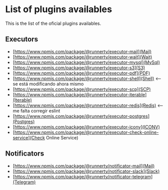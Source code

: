 # List of plugins availables

This is the list of the oficial plugins availables. 

## Executors

- [https://www.npmjs.com/package/@runnerty/executor-mail](Mail)
- [https://www.npmjs.com/package/@runnerty/executor-wait](Wait)
- [https://www.npmjs.com/package/@runnerty/executor-mysql](MySql)
- [https://www.npmjs.com/package/@runnerty/executor-s3](S3)
- [https://www.npmjs.com/package/@runnerty/executor-pdf](PDF)
- [https://www.npmjs.com/package/@runnerty/executor-shell](Shell) <-- se está modificando ahora mismo
- [https://www.npmjs.com/package/@runnerty/executor-scp](SCP)
- [https://www.npmjs.com/package/@runnerty/executor-iterable](Iterable)
- [https://www.npmjs.com/package/@runnerty/executor-redis](Redis) <-- me falta corregir eslint
- [https://www.npmjs.com/package/@runnerty/executor-postgres](Postgres)
- [https://www.npmjs.com/package/@runnerty/executor-iconv](ICONV)
- [https://www.npmjs.com/package/@runnerty/executor-check-online-service](Check Online Service)

## Notificators 

- [https://www.npmjs.com/package/@runnerty/notificator-mail](Mail)
- [https://www.npmjs.com/package/@runnerty/notificator-slack](Slack)
- [https://www.npmjs.com/package/@runnerty/notificator-telegram](Telegram)